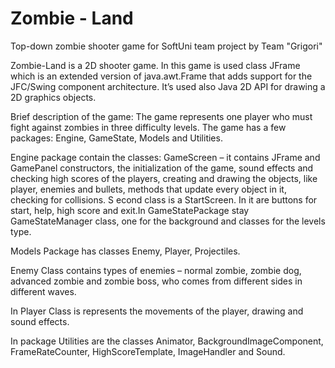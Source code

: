 # Zombie - Land
Top-down zombie shooter game for SoftUni team project by Team "Grigori"

Zombie-Land is a 2D shooter game. In this game is used class JFrame which is an extended version of java.awt.Frame that adds support for 
the JFC/Swing component architecture. It’s used also Java 2D API for drawing a 2D graphics objects. 

Brief description of the game: The game represents one player who must fight against zombies in three difficulty levels. The game has a 
few packages: Engine, GameState, Models and Utilities. 

Engine package contain the classes: GameScreen – it contains JFrame and GamePanel constructors, the initialization 
of  the game, sound effects and checking high scores of the players, creating and drawing the objects, like player, enemies and bullets,
methods that update every object in it,  checking for collisions. 
S
econd class  is a  StartScreen. In it are buttons for start, help, high score and exit.In GameStatePackage stay GameStateManager class, 
one for the background and classes for the levels type. 

Models Package has classes Enemy, Player, Projectiles. 

Enemy Class contains types of enemies – normal zombie, zombie dog, advanced zombie and zombie boss, who comes from different sides in
different waves. 

In Player Class is represents the movements of the player, drawing and sound effects. 

In package Utilities are the classes Animator, BackgroundImageComponent, FrameRateCounter, HighScoreTemplate, ImageHandler and Sound.
